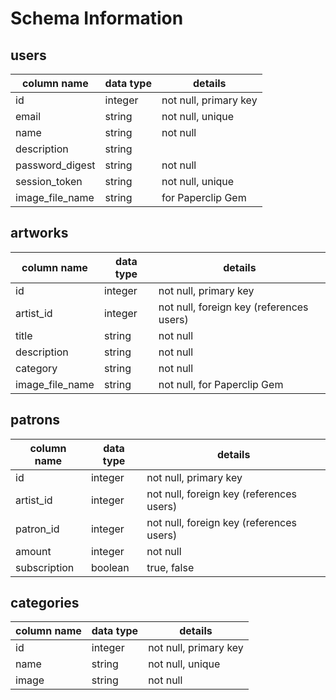 # Schema Information

## users
column name     | data type | details
----------------|-----------|-----------------------
id              | integer   | not null, primary key
email           | string    | not null, unique
name            | string    | not null
description     | string    |
password_digest | string    | not null
session_token   | string    | not null, unique
image_file_name | string    | for Paperclip Gem

## artworks
column name     | data type | details
----------------|-----------|-----------------------
id              | integer   | not null, primary key
artist_id       | integer   | not null, foreign key (references users)
title           | string    | not null
description     | string    | not null
category        | string    | not null
image_file_name | string    | not null, for Paperclip Gem

## patrons
column name | data type | details
------------|-----------|-----------------------
id          | integer   | not null, primary key
artist_id   | integer   | not null, foreign key (references users)
patron_id   | integer   | not null, foreign key (references users)
amount      | integer   | not null
subscription| boolean   | true, false

## categories
column name | data type | details
------------|-----------|-----------------------
id          | integer   | not null, primary key
name        | string    | not null, unique
image       | string    | not null
